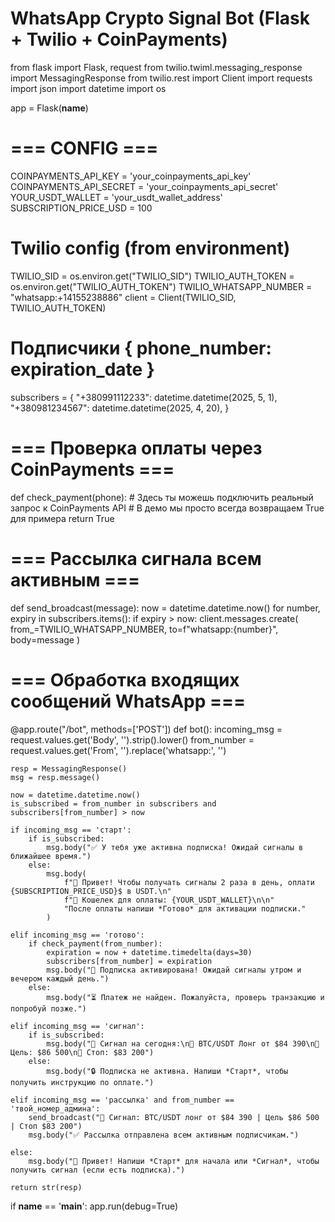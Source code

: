 # WhatsApp Crypto Signal Bot (Flask + Twilio + CoinPayments)

from flask import Flask, request
from twilio.twiml.messaging_response import MessagingResponse
from twilio.rest import Client
import requests
import json
import datetime
import os

app = Flask(__name__)

# === CONFIG ===
COINPAYMENTS_API_KEY = 'your_coinpayments_api_key'
COINPAYMENTS_API_SECRET = 'your_coinpayments_api_secret'
YOUR_USDT_WALLET = 'your_usdt_wallet_address'
SUBSCRIPTION_PRICE_USD = 100

# Twilio config (from environment)
TWILIO_SID = os.environ.get("TWILIO_SID")
TWILIO_AUTH_TOKEN = os.environ.get("TWILIO_AUTH_TOKEN")
TWILIO_WHATSAPP_NUMBER = "whatsapp:+14155238886"
client = Client(TWILIO_SID, TWILIO_AUTH_TOKEN)

# Подписчики { phone_number: expiration_date }
subscribers = {
    "+380991112233": datetime.datetime(2025, 5, 1),
    "+380981234567": datetime.datetime(2025, 4, 20),
}

# === Проверка оплаты через CoinPayments ===
def check_payment(phone):
    # Здесь ты можешь подключить реальный запрос к CoinPayments API
    # В демо мы просто всегда возвращаем True для примера
    return True

# === Рассылка сигнала всем активным ===
def send_broadcast(message):
    now = datetime.datetime.now()
    for number, expiry in subscribers.items():
        if expiry > now:
            client.messages.create(
                from_=TWILIO_WHATSAPP_NUMBER,
                to=f"whatsapp:{number}",
                body=message
            )

# === Обработка входящих сообщений WhatsApp ===
@app.route("/bot", methods=['POST'])
def bot():
    incoming_msg = request.values.get('Body', '').strip().lower()
    from_number = request.values.get('From', '').replace('whatsapp:', '')

    resp = MessagingResponse()
    msg = resp.message()

    now = datetime.datetime.now()
    is_subscribed = from_number in subscribers and subscribers[from_number] > now

    if incoming_msg == 'старт':
        if is_subscribed:
            msg.body("✅ У тебя уже активна подписка! Ожидай сигналы в ближайшее время.")
        else:
            msg.body(
                f"👋 Привет! Чтобы получать сигналы 2 раза в день, оплати {SUBSCRIPTION_PRICE_USD}$ в USDT.\n"
                f"💸 Кошелек для оплаты: {YOUR_USDT_WALLET}\n\n"
                "После оплаты напиши *Готово* для активации подписки."
            )

    elif incoming_msg == 'готово':
        if check_payment(from_number):
            expiration = now + datetime.timedelta(days=30)
            subscribers[from_number] = expiration
            msg.body("🎉 Подписка активирована! Ожидай сигналы утром и вечером каждый день.")
        else:
            msg.body("⏳ Платеж не найден. Пожалуйста, проверь транзакцию и попробуй позже.")

    elif incoming_msg == 'сигнал':
        if is_subscribed:
            msg.body("🚀 Сигнал на сегодня:\n📌 BTC/USDT Лонг от $84 390\n🎯 Цель: $86 500\n🛑 Стоп: $83 200")
        else:
            msg.body("🔒 Подписка не активна. Напиши *Старт*, чтобы получить инструкцию по оплате.")

    elif incoming_msg == 'рассылка' and from_number == 'твой_номер_админа':
        send_broadcast("🚀 Сигнал: BTC/USDT лонг от $84 390 | Цель $86 500 | Стоп $83 200")
        msg.body("✅ Рассылка отправлена всем активным подписчикам.")

    else:
        msg.body("👋 Привет! Напиши *Старт* для начала или *Сигнал*, чтобы получить сигнал (если есть подписка).")

    return str(resp)

if __name__ == '__main__':
    app.run(debug=True)
